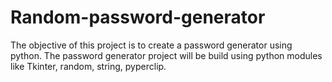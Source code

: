 # Random-password-generator
The objective of this project is to create a password generator using python. The password generator project will be build using python modules like Tkinter, random, string, pyperclip.
